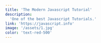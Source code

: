 ```yaml
---
title: 'The Modern Javascript Tutorial'
description:
  'One of the best Javascript Tutorials.'
link: 'https://javascript.info'
image: '/assets/1.jpg'
color: 'text-red-500'
---
```

